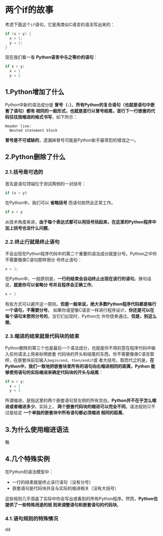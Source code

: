 两个if的故事
================================================================================
考虑下面这个`if`语句，它是用类似C语言的语法写出来的：
```c
if (x > y) {
  x = 1;
  y = 2;
}
```
现在我们看一看 **Python语言中与之等价的语句**：
```python
if x > y:
  x = 1
  y = 2
```

## 1.Python增加了什么
Python中新的语法成分是 **冒号（`:`）**。**所有Python的复合语句（也就是语句中嵌套了语句）都有
相同的一般形式，也就是首行以冒号结尾，首行下一行嵌套的代码往往按缩进的格式书写**，如下所示：
```
Header line:
  Nested statement block
```
**冒号是不可或缺的**，遗漏掉冒号可能是Python新手最常犯的错误之一。

## 2.Python删除了什么

### 2.1.括号是可选的
首先是语句顶端位于测试两侧的一对括号：
```python
if (x < y)
```
在Python中，我们可以 **省略括号** 而语句依然会正常工作。
```python
if x < y
```
从技术角度来讲，**由于每个表达式都可以用括号括起来，在这里的Python程序中加上括号也没什么问题**。

### 2.2.终止行就是终止语句
不会出现在Python程序代码中的第二个重要的语法成分就是分号。Python之中你不需要像类C语句那样用分
号终止语句：
```c
x = 1;
```
在Python中，一般原则是，**一行的结束会自动终止出现在该行的语句**。换句话说，**就是你可以省略分
号并且程序会正确工作**。
```python
x = 1
```
有些方式可以避开这一原则。**但是一般来说，绝大多数Python程序代码都是每行一个语句，不需要分号**。
如果你渴望像C语言一样进行程序设计，**你还是可以在每个语句末使用分号的**。当它们出现时，Python允
许你侥幸通过。**但是，别这么做**。

### 2.3.缩进的结束就是代码块的结束
Python删除的第三个也是最后一个语法成分，也就是你不用刻意在程序代码中输入任何语法上用来标明嵌套
代码块的开头和结尾的东西。你不需要像类C语言那样，在嵌套块前后输入`begin/end`、`then/endif`或
者大括号。取而代之的是，**在Python中，我们一致地把嵌套块里所有的语句向右缩进相同的距离，Python
能够使用语句的实际缩进来确定代码块的开头与结尾**：
```python
if x > y:
  x = 1
  y = 2
```
所谓缩进，是指这里的两个嵌套语句至左侧的所有空白。**Python并不在乎怎么缩进或者缩进多少**。实际上，
**两个嵌套代码块的缩进可以完全不同**。语法规则只不过是给定 **一个单独的嵌套块中所有语句都必须缩进
相同的距离**。

## 3.为什么使用缩进语法
略

## 4.几个特殊实例
在Python的语法模型中：
+ 一行的结束就是终止该行语句（没有分号）
+ 嵌套语句是代码块并且与实际的缩进相关（没有大括号）

这些规则几乎涵盖了实际中你会写出或看到的所有Python程序。然而，**Python也提供了一些特殊用途的规
则来调整语句和嵌套语句的代码块**。

### 4.1.语句规则的特殊情况






































dd
